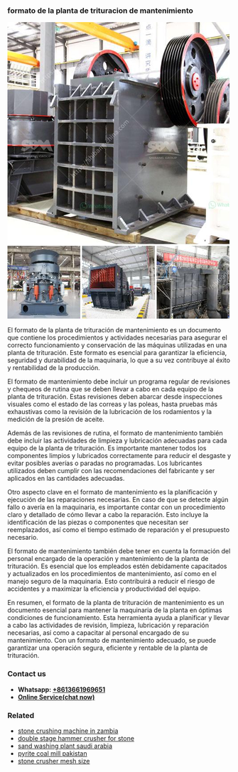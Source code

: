 <h3>formato de la planta de trituracion de mantenimiento</h3><img src='1702260305.jpg' alt=''><p>El formato de la planta de trituración de mantenimiento es un documento que contiene los procedimientos y actividades necesarias para asegurar el correcto funcionamiento y conservación de las máquinas utilizadas en una planta de trituración. Este formato es esencial para garantizar la eficiencia, seguridad y durabilidad de la maquinaria, lo que a su vez contribuye al éxito y rentabilidad de la producción.</p><p>El formato de mantenimiento debe incluir un programa regular de revisiones y chequeos de rutina que se deben llevar a cabo en cada equipo de la planta de trituración. Estas revisiones deben abarcar desde inspecciones visuales como el estado de las correas y las poleas, hasta pruebas más exhaustivas como la revisión de la lubricación de los rodamientos y la medición de la presión de aceite.</p><p>Además de las revisiones de rutina, el formato de mantenimiento también debe incluir las actividades de limpieza y lubricación adecuadas para cada equipo de la planta de trituración. Es importante mantener todos los componentes limpios y lubricados correctamente para reducir el desgaste y evitar posibles averías o paradas no programadas. Los lubricantes utilizados deben cumplir con las recomendaciones del fabricante y ser aplicados en las cantidades adecuadas.</p><p>Otro aspecto clave en el formato de mantenimiento es la planificación y ejecución de las reparaciones necesarias. En caso de que se detecte algún fallo o avería en la maquinaria, es importante contar con un procedimiento claro y detallado de cómo llevar a cabo la reparación. Esto incluye la identificación de las piezas o componentes que necesitan ser reemplazados, así como el tiempo estimado de reparación y el presupuesto necesario.</p><p>El formato de mantenimiento también debe tener en cuenta la formación del personal encargado de la operación y mantenimiento de la planta de trituración. Es esencial que los empleados estén debidamente capacitados y actualizados en los procedimientos de mantenimiento, así como en el manejo seguro de la maquinaria. Esto contribuirá a reducir el riesgo de accidentes y a maximizar la eficiencia y productividad del equipo.</p><p>En resumen, el formato de la planta de trituración de mantenimiento es un documento esencial para mantener la maquinaria de la planta en óptimas condiciones de funcionamiento. Esta herramienta ayuda a planificar y llevar a cabo las actividades de revisión, limpieza, lubricación y reparación necesarias, así como a capacitar al personal encargado de su mantenimiento. Con un formato de mantenimiento adecuado, se puede garantizar una operación segura, eficiente y rentable de la planta de trituración.</p><h3>Contact us</h3><ul><li><strong>Whatsapp:&nbsp;<a href="https://wa.me/8613661969651">+8613661969651</a></strong></li><li><a href="https://swt.shibang-china.com/?git&amp;zhl&amp;formato de la planta de trituracion de mantenimiento"><strong>Online Service(chat now)</strong></a></li></ul><h3>Related</h3><ul><li><a href='stone crushing machine in zambia.md'>stone crushing machine in zambia</a></li><li><a href='double stage hammer crusher for stone.md'>double stage hammer crusher for stone</a></li><li><a href='sand washing plant saudi arabia.md'>sand washing plant saudi arabia</a></li><li><a href='pyrite coal mill pakistan.md'>pyrite coal mill pakistan</a></li><li><a href='stone crusher mesh size.md'>stone crusher mesh size</a></li></ul>